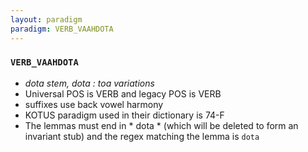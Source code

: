 ```yaml
---
layout: paradigm
paradigm: VERB_VAAHDOTA
---
```

### ` VERB_VAAHDOTA `

* _dota stem, dota : toa variations_
* Universal POS is VERB and legacy POS is VERB
* suffixes use back vowel harmony
* KOTUS paradigm used in their dictionary is 74-F
* The lemmas must end in * dota * (which will be deleted to form an invariant stub) and the regex matching the lemma is ` dota `
